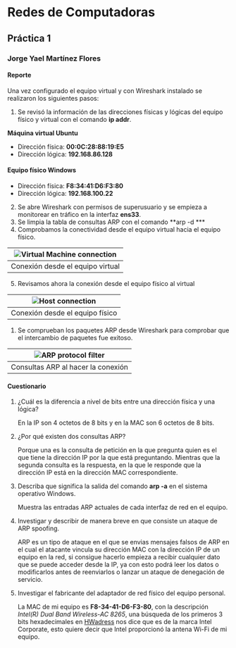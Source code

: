 # Redes de Computadoras
## Práctica 1
### Jorge Yael Martínez Flores

#### Reporte

Una vez configurado el equipo virtual y con Wireshark instalado se realizaron los siguientes pasos:

1. Se revisó la información de las direcciones físicas y lógicas del equipo físico y virtual con el comando **ip addr**.

**Máquina virtual Ubuntu**

* Dirección física: **00:0C:28:88:19:E5**
* Dirección lógica: **192.168.86.128**

#### Equipo físico Windows

* Dirección física: **F8:34:41:D6:F3:80**
* Dirección lógica: **192.168.100.22**

2. Se abre Wireshark con permisos de superusuario y se empieza a monitorear en tráfico en la interfaz **ens33**.
3.  Se limpia la tabla de consultas ARP con el comando **arp -d ***
4.  Comprobamos la conectividad desde el equipo virtual hacia el equipo físico.

![Virtual Machine connection](https://i.imgur.com/ti2tSCH.png) | 
|:--:| 
| Conexión desde el equipo virtual |

5. Revisamos ahora la conexión desde el equipo físico al virtual

![Host connection](https://i.imgur.com/uGRq1En.pngg) | 
|:--:| 
| Conexión desde el equipo físico |

1. Se comprueban los paquetes ARP desde Wireshark para comprobar que el intercambio de paquetes fue exitoso.

![ARP protocol filter](https://i.imgur.com/5UHYKzW.png) | 
|:--:| 
| Consultas ARP al hacer la conexión |

#### Cuestionario

1. ¿Cuál es la diferencia a nivel de bits entre una dirección física y una lógica?

    En la IP son 4 octetos de 8 bits y en la MAC son 6 octetos de 8 bits.

2. ¿Por qué existen dos consultas ARP?

    Porque una es la consulta de petición en la que pregunta quien es el que tiene la dirección IP por la que está preguntando. Mientras que la segunda consulta es la respuesta, en la que le responde que la dirección IP está en la dirección MAC correspondiente.

3. Describa que significa la salida del comando **arp -a** en el sistema operativo Windows.
   
   Muestra las entradas ARP actuales de cada interfaz de red en el equipo.

4. Investigar y describir de manera breve en que consiste un ataque de ARP spoofing.

    
    ARP es un tipo de ataque en el que se envias mensajes falsos de ARP en el cual el atacante vincula su dirección MAC con la dirección IP de un equipo en la red, si consigue hacerlo empieza a recibir cualquier dato que se puede acceder desde la IP, ya con esto podrá leer los datos o modificarlos antes de reenviarlos o lanzar un ataque de denegación de servicio.

5. Investigar el fabricante del adaptador de red físico del equipo personal.

    La MAC de mi equipo es **F8-34-41-D6-F3-80**, con la descripción *Intel(R) Dual Band Wireless-AC 8265*, una búsqueda de los primeros 3 bits hexadecimales en [HWadress](https://hwaddress.com/) nos dice que es de la marca Intel Corporate, esto quiere decir que Intel proporcionó la antena Wi-Fi de mi equipo.